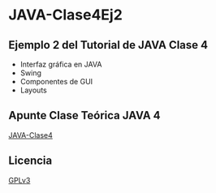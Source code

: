 # JAVA-Clase4Ej2
## Ejemplo 2 del Tutorial de JAVA Clase 4

  * Interfaz gráfica en JAVA
  * Swing
  * Componentes de GUI
  * Layouts

## Apunte Clase Teórica JAVA 4
[JAVA-Clase4](https://profmatiasgarcia.com.ar/uploads/tutoriales/ClaseTeoricaJAVA4.pdf)

## Licencia
[GPLv3](https://www.gnu.org/licenses/gpl-3.0.en.html)
